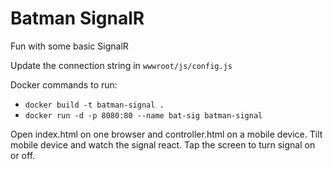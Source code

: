 
# Batman SignalR

Fun with some basic SignalR

Update the connection string in ```wwwroot/js/config.js```

Docker commands to run:
- ```docker build -t batman-signal .```
- ```docker run -d -p 8080:80 --name bat-sig batman-signal```

Open index.html on one browser and controller.html on a mobile device. 
Tilt mobile device and watch the signal react. Tap the screen to turn signal on or off.